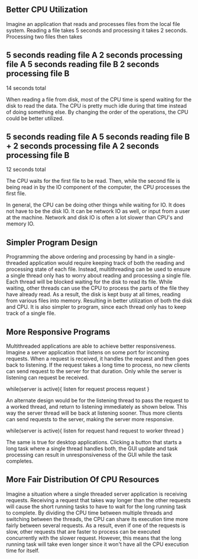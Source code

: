 ## Better CPU Utilization

Imagine an application that reads and processes files from the local file system. Reading a file takes 5 seconds and processing it takes 2 seconds. Processing two files then takes

  5 seconds reading file A
  2 seconds processing file A
  5 seconds reading file B
  2 seconds processing file B
-----------------------
 14 seconds total

When reading a file from disk, most of the CPU time is spend waiting for the disk to read the data. The CPU is pretty much idle during that time instead of doing something else. By changing the order of the operations, the CPU could be better utilized.

  5 seconds reading file A
  5 seconds reading file B + 2 seconds processing file A
  2 seconds processing file B
-----------------------
 12 seconds total

The CPU waits for the first file to be read. Then, while the second file is being read in by the IO component of the computer, the CPU processes the first file. 

In general, the CPU can be doing other things while waiting for IO. It does not have to be the disk IO. It can be network IO as well, or input from a user at the machine. Network and disk IO is often a lot slower than CPU's and memory IO.

## Simpler Program Design
Programming the above ordering and processing by hand in a single-threaded application would require keeping track of both the reading and processing state of each file. Instead, multithreading can be used to ensure a single thread only has to worry about reading and processing a single file. Each thread will be blocked waiting for the disk to read its file. While waiting, other threads can use the CPU to process the parts of the file they have already read. As a result, the disk is kept busy at all times, reading from various files into memory. Resulting in better utilization of both the disk and CPU. It is also simpler to program, since each thread only has to keep track of a single file.

## More Responsive Programs

Multithreaded applications are able to achieve better responsiveness.  Imagine a server application that listens on some port for incoming requests. When a request is received, it handles the request and then goes back to listening. If the request takes a long time to process, no new clients can send request to the server for that duration. Only while the server is listening can request be received.

  while(server is active){
    listen for request
    process request
  }
  
An alternate design would be for the listening thread to pass the request to a worked thread, and return to listening immediately as shown below. This way the server thread will be back at listening sooner. Thus more clients can send requests to the server, making the server more responsive.

  while(server is active){
    listen for request
    hand request to worker thread
  }
  
The same is true for desktop applications. Clicking a button that starts a long task where a single thread handles both, the GUI update and task processing can result in unresponsiveness of the GUI while the task completes.

## More Fair Distribution Of CPU Resources
Imagine a situation where a single threaded server application is receiving requests.  Receiving a request that takes way longer than the other requests will cause the short running tasks to have to wait for the long running task to complete. By dividing the CPU time between multiple threads and switching between the threads, the CPU can share its execution time more fairly between several requests. As a result, even if one of the requests is slow, other requests that are faster to process can be executed concurrently with the slower request. 
However, this means that the long running task will take even longer since it won't have all the CPU execution time for itself.